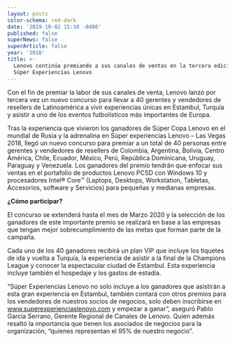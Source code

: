 ```yaml
---
layout: posts
color-schema: red-dark
date: '2019-10-02 15:10 -0400'
published: false
superNews: false
superArticle: false
year: '2018'
title: >-
  Lenovo continúa premiando a sus canales de ventas en la tercera edición de
  Súper Experiencias Lenovo
---
```

Con el fin de premiar la labor de sus canales de venta, Lenovo lanzó por tercera vez un nuevo concurso para llevar a 40 gerentes y vendedores de resellers de Latinoamérica a vivir experiencias únicas en Estambul, Turquía y asistir a uno de los eventos futbolísticos más importantes de Europa.

Tras la experiencia que vivieron los ganadores de Súper Copa Lenovo en el mundial de Rusia y la adrenalina en Súper experiencias Lenovo – Las Vegas 2018, llegó un nuevo concurso para premiar a un total de 40 personas entre gerentes y vendedores de resellers de Colombia,  Argentina, Bolivia, Centro América, Chile, Ecuador, México, Perú, República Dominicana, Uruguay, Paraguay y Venezuela. Los ganadores del premio tendrán que enfocar sus ventas en el portafolio de productos Lenovo PCSD con Windows 10 y procesadores Intel® Core™ (Laptops, Desktops, Workstation, Tabletas, Accesorios, software y Servicios) para pequeñas y medianas empresas. 

**¿Cómo participar?**

El concurso se extenderá hasta el mes de Marzo 2020 y la selección de los ganadores de este importante premio se realizará en base a las empresas que tengan mejor sobrecumplimiento de las metas que forman parte de la campaña. 

Cada uno de los 40 ganadores recibirá un plan VIP que incluye los tiquetes de ida y vuelta a Turquía, la experiencia de asistir a la final de la Champions League y conocer la espectacular ciudad de Estambul. Esta experiencia incluye también el hospedaje y los gastos de estadía. 

“Súper Experiencias Lenovo no solo incluye a los ganadores que asistirán a esta gran experiencia en Estambul, también contará con otros premios para los vendedores de nuestros socios de negocios, solo deben inscribirse en www.superexperienciaslenovo.com y empezar a ganar”, aseguró Pablo Garcia Serrano,  Gerente Regional de Canales de Lenovo. Quien además resaltó la importancia que tienen los asociados de negocios para la organización, “quienes representan el 95% de nuestro negocio”.